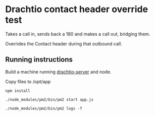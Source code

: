 # Drachtio contact header override test

Takes a call in, sends back a 180 and makes a call out, bridging them.

Overrides the Contact header during that outbound call.

## Running instructions

Build a machine running [drachtio-server](https://github.com/davehorton/drachtio-server) and node.

Copy files to /opt/app

`npm install`

`./node_modules/pm2/bin/pm2 start app.js`

`./node_modules/pm2/bin/pm2 logs -f`